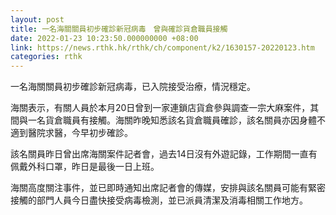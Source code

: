 ```yaml
---
layout: post
title: 一名海關關員初步確診新冠病毒　曾與確診貨倉職員接觸
date: 2022-01-23 10:23:50.000000000 +08:00
link: https://news.rthk.hk/rthk/ch/component/k2/1630157-20220123.htm
categories: rthk
---
```


一名海關關員初步確診新冠病毒，已入院接受治療，情況穩定。

海關表示，有關人員於本月20日曾到一家連鎖店貨倉參與調查一宗大麻案件，其間與一名貨倉職員有接觸。海關昨晚知悉該名貨倉職員確診，該名關員亦因身體不適到醫院求醫，今早初步確診。

該名關員昨日曾出席海關案件記者會，過去14日沒有外遊記錄，工作期間一直有佩戴外科口罩，昨日是最後一日上班。

海關高度關注事件，並已即時通知出席記者會的傳媒，安排與該名關員可能有緊密接觸的部門人員今日盡快接受病毒檢測，並已派員清潔及消毒相關工作地方。
